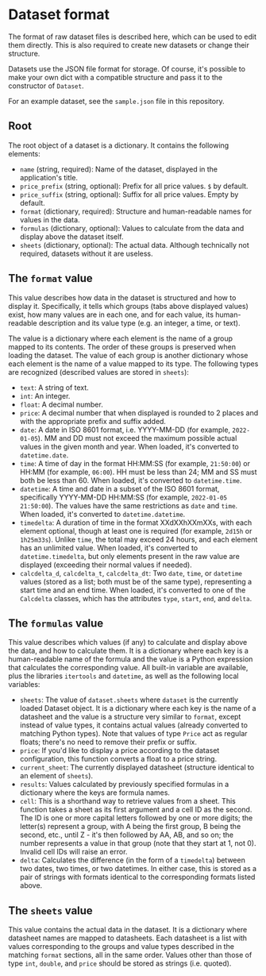 # Dataset format
The format of raw dataset files is described here, which can be used to edit them directly.
This is also required to create new datasets or change their structure.

Datasets use the JSON file format for storage. Of course, it's possible to make your own dict
with a compatible structure and pass it to the constructor of `Dataset`.

For an example dataset, see the `sample.json` file in this repository.

## Root
The root object of a dataset is a dictionary. It contains the following elements:

- `name` (string, required): Name of the dataset, displayed in the application's title.
- `price_prefix` (string, optional): Prefix for all price values. `$` by default.
- `price_suffix` (string, optional): Suffix for all price values. Empty by default.
- `format` (dictionary, required): Structure and human-readable names for values in the data.
- `formulas` (dictionary, optional): Values to calculate from the data and display above the dataset itself.
- `sheets` (dictionary, optional): The actual data. Although technically not required, datasets without it are useless.

## The `format` value
This value describes how data in the dataset is structured and how to display it.
Specifically, it tells which groups (tabs above displayed values) exist, how many values are in each one,
and for each value, its human-readable description and its value type (e.g. an integer, a time, or text).

The value is a dictionary where each element is the name of a group mapped to its contents. The order of these groups
is preserved when loading the dataset. The value of each group is another dictionary whose each element is the
name of a value mapped to its type. The following types are recognized (described values are stored in `sheets`):

- `text`: A string of text.
- `int`: An integer.
- `float`: A decimal number.
- `price`: A decimal number that when displayed is rounded to 2 places and with the appropriate prefix and suffix added.
- `date`: A date in ISO 8601 format, i.e. YYYY-MM-DD (for example, `2022-01-05`). MM and DD must not exceed 
  the maximum possible actual values in the given month and year. When loaded, it's converted to `datetime.date`.
- `time`: A time of day in the format HH:MM:SS (for example, `21:50:00`) or HH:MM (for example, `06:00`). HH must be less than 24; MM and SS must both be less than 60.
  When loaded, it's converted to `datetime.time`.
- `datetime`: A time and date in a subset of the ISO 8601 format, specifically YYYY-MM-DD HH:MM:SS (for example, `2022-01-05 21:50:00`).
  The values have the same restrictions as `date` and `time`. When loaded, it's converted to `datetime.datetime`.
- `timedelta`: A duration of time in the format XXdXXhXXmXXs, with each element optional, though at least one is required
  (for example, `2d15h` or `1h25m33s`). Unlike `time`, the total may exceed 24 hours, and each element has an unlimited value.
  When loaded, it's converted to `datetime.timedelta`, but only elements present in the raw value are displayed (exceeding their normal values if needed).
- `calcdelta_d`, `calcdelta_t`, `calcdelta_dt`: Two `date`, `time`, or `datetime` values (stored as a list; both must be of the same type), representing a start time and an end time. When loaded, it's converted to one of the `Calcdelta` classes, which has the attributes `type`, `start`, `end`, and `delta`.

## The `formulas` value
This value describes which values (if any) to calculate and display above the data, and how to calculate them.
It is a dictionary where each key is a human-readable name of the formula and the value is a Python expression that calculates
the corresponding value. All built-in variable are available, plus the libraries `itertools` and `datetime`, as well as the following local variables:

- `sheets`: The value of `dataset.sheets` where `dataset` is the currently loaded Dataset object. It is a dictionary
  where each key is the name of a datasheet and the value is a structure very similar to `format`, except instead of
  value types, it contains actual values (already converted to matching Python types). Note that values of type `Price`
  act as regular floats; there's no need to remove their prefix or suffix.
- `price`: If you'd like to display a price according to the dataset configuration, this function converts a float to a price string.
- `current_sheet`: The currently displayed datasheet (structure identical to an element of `sheets`).
- `results`: Values calculated by previously specified formulas in a dictionary where the keys are formula names.
- `cell`: This is a shorthand way to retrieve values from a sheet. This function takes a sheet as its first argument
  and a cell ID as the second. The ID is one or more capital letters followed by one or more digits; the letter(s) represent
  a group, with A being the first group, B being the second, etc., until Z - it's then followed by AA, AB, and so on;
  the number represents a value in that group (note that they start at 1, not 0). Invalid cell IDs will raise an error.
- `delta`: Calculates the difference (in the form of a `timedelta`) between two dates, two times, or two datetimes. In either case, this is stored as a pair of strings with formats identical to the corresponding formats listed above.

## The `sheets` value
This value contains the actual data in the dataset.
It is a dictionary where datasheet names are mapped to datasheets.
Each datasheet is a list with values corresponding to the groups and value types described in the matching `format` sections, all in the same order.
Values other than those of type `int`, `double`, and `price` should be stored as strings (i.e. quoted).
